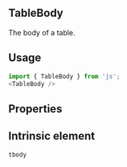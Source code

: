 ## TableBody
The body of a table.

## Usage

```javascript
import { TableBody } from 'js';
<TableBody />
```

## Properties

  
## Intrinsic element

```
tbody
```